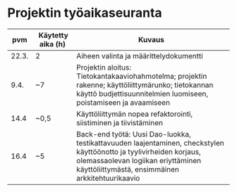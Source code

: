 # Projektin työaikaseuranta

| pvm | Käytetty aika (h) | Kuvaus
|------|-----------|------------
| 22.3.| 2         | Aiheen valinta ja määrittelydokumentti
| 9.4. | ~7        | Projektin aloitus: Tietokantakaaviohahmotelma; projektin rakenne; käyttöliittymärunko; tietokannan käyttö budjettisuunnitelmien luomiseen, poistamiseen ja avaamiseen
| 14.4 | ~0,5      | Käyttöliittymän nopea refaktorointi, siistiminen ja tiivistäminen
| 16.4 | ~5      | Back-end työtä: Uusi Dao-luokka, testikattavuuden laajentaminen, checkstylen käyttöönotto ja tyylivirheiden korjaus, olemassaolevan logiikan eriyttäminen käyttöliittymästä, ensimmäinen arkkitehtuurikaavio

